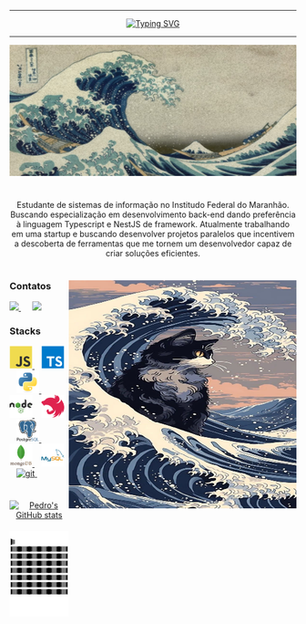 <!-- Primeira visão do perfil -->
<div align="center">
  
  <hr>
  <a href="https://git.io/typing-svg">
    <img src="https://readme-typing-svg.demolab.com?font=Fira+Code&weight=500&size=22&pause=1000&color=c3d2e3&center=true&vCenter=true&random=false&width=524&lines=Welcome+to+my+profile!" alt="Typing SVG">
  </a>
  <hr>
  
  <!-- Imagem -->
  <p align="center">
    <img alt="" src="./src/kanagawa_wave.jpg" width="100%" height=230px>
  </p>
  
</div>

<!-- Breve apresentação -->
#

<p align="center">Estudante de sistemas de informação no Institudo Federal do Maranhão. Buscando especialização em desenvolvimento back-end dando preferência à linguagem Typescript e NestJS de framework. Atualmente trabalhando em uma startup e buscando desenvolver projetos paralelos que incentivem a descoberta de ferramentas que me tornem um desenvolvedor capaz de criar soluções eficientes.</p>

#

<!-- Contatos e stacks  -->
<div> 
  
  <img align="right" alt="" height="400px" width="400px" src="./src/test2.jpg">
  
  <!--Contatos -->
  <h3>Contatos</h3>
  <a href="mailto:pedroolvcontato@gmail.com">
    <img src="https://img.shields.io/badge/-Gmail-%23333?style=for-the-badge&logo=gmail&logoColor=red" target="_blank">
  </a>&nbsp;&nbsp;&nbsp;&nbsp;
  <a href="https://www.instagram.com/pedro_lvra/" target="_blank">
    <img src="https://img.shields.io/badge/-Instagram-%23E4405F?style=for-the-badge&logo=instagram&logoColor=white" target="_blank">
  </a>

<!-- Ferramentas -->
  <h3 align="left">Stacks</h3>

  <p align="left">
    <!-- Linguagens de Programação -->
    <a href="https://developer.mozilla.org/en-US/docs/Web/JavaScript" target="_blank" rel="noreferrer">
      <img src="https://raw.githubusercontent.com/devicons/devicon/master/icons/javascript/javascript-original.svg" alt="javascript" width="40" height="40"/>
    </a>&nbsp;&nbsp;
    <a href="https://www.typescriptlang.org/" target="_blank" rel="noreferrer">
      <img src="https://raw.githubusercontent.com/devicons/devicon/master/icons/typescript/typescript-original.svg" alt="typescript" width="40" height="40"/>
    </a>&nbsp;&nbsp;
    <a href="https://www.python.org" target="_blank" rel="noreferrer">
      <img src="https://raw.githubusercontent.com/devicons/devicon/master/icons/python/python-original.svg" alt="python" width="40" height="40"/>
    </a>&nbsp;&nbsp;
    <!-- Frameworks -->
    <a href="https://nodejs.org" target="_blank" rel="noreferrer">
      <img src="https://raw.githubusercontent.com/devicons/devicon/master/icons/nodejs/nodejs-original-wordmark.svg" alt="nodejs" width="40" height="40"/>
    </a>&nbsp;&nbsp;
    <a href="https://nestjs.com/" target="_blank" rel="noreferrer">
      <img src="https://github.com/devicons/devicon/blob/master/icons/nestjs/nestjs-original.svg" alt="nestjs" width="40" height="40"/>
    </a>&nbsp;&nbsp;
    <!-- Bancos de Dados -->
    <a href="https://www.postgresql.org" target="_blank" rel="noreferrer">
      <img src="https://raw.githubusercontent.com/devicons/devicon/master/icons/postgresql/postgresql-original-wordmark.svg" alt="postgresql" width="40" height="40"/>
    </a>&nbsp;&nbsp;
    <a href="https://www.mongodb.com/" target="_blank" rel="noreferrer">
      <img src="https://raw.githubusercontent.com/devicons/devicon/master/icons/mongodb/mongodb-original-wordmark.svg" alt="mongodb" width="40" height="40"/>
    </a>&nbsp;&nbsp;
    <a href="https://www.mysql.com/" target="_blank" rel="noreferrer">
      <img src="https://raw.githubusercontent.com/devicons/devicon/master/icons/mysql/mysql-original-wordmark.svg" alt="mysql" width="40" height="40"/>
    </a>&nbsp;&nbsp;
    <!-- Controle de Versão -->
    <a href="https://git-scm.com/" target="_blank" rel="noreferrer">
      <img src="https://www.vectorlogo.zone/logos/git-scm/git-scm-icon.svg" alt="git" width="40" height="40"/>
    </a>&nbsp;&nbsp;
</p>
</div>

#

<!-- GitHub Stats + Contribution Snake -->
<div align="center" style="display: flex; justify-content: center; flex-wrap: wrap; gap: 20px;">
  <!-- GitHub Stats -->
  <a href="https://github.com/anuraghazra/github-readme-stats">
    <img src="https://github-readme-stats.vercel.app/api?username=pedroOlvPinheiro&show_icons=true&theme=tokyonight" 
         height="150" 
         alt="Pedro's GitHub stats">
  </a>
  <!-- [![Top Langs](https://github-readme-stats.vercel.app/api/top-langs/?username=pedroOlvPinheiro)](https://github.com/anuraghazra/github-readme-stats) -->
  
  <!-- Contribution Snake -->
  <picture>
    <source media="(prefers-color-scheme: dark)" srcset="https://raw.githubusercontent.com/pedroOlvPinheiro/pedroOlvPinheiro/output/github-contribution-grid-snake-dark.svg">
    <source media="(prefers-color-scheme: light)" srcset="https://raw.githubusercontent.com/pedroOlvPinheiro/pedroOlvPinheiro/output/github-contribution-grid-snake.svg">
    <img alt="GitHub contribution grid snake animation" 
         src="https://raw.githubusercontent.com/pedroOlvPinheiro/pedroOlvPinheiro/output/github-contribution-grid-snake.svg" 
         height="150">
  </picture>
</div>

